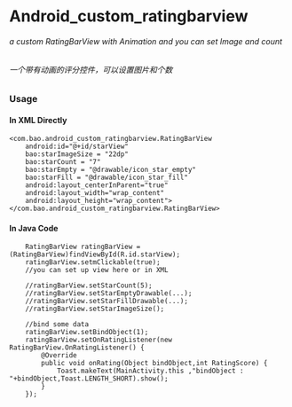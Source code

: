 # Android_custom_ratingbarview
###### a custom RatingBarView with Animation and you can set Image and count
###### 一个带有动画的评分控件，可以设置图片和个数

### Usage

#### In XML  Directly

    <com.bao.android_custom_ratingbarview.RatingBarView
        android:id="@+id/starView"
        bao:starImageSize = "22dp"
        bao:starCount = "7"
        bao:starEmpty = "@drawable/icon_star_empty"
        bao:starFill = "@drawable/icon_star_fill"
        android:layout_centerInParent="true"
        android:layout_width="wrap_content"
        android:layout_height="wrap_content">
    </com.bao.android_custom_ratingbarview.RatingBarView>
    
#### In Java Code

        RatingBarView ratingBarView = (RatingBarView)findViewById(R.id.starView);
        ratingBarView.setmClickable(true);
        //you can set up view here or in XML

        //ratingBarView.setStarCount(5);
        //ratingBarView.setStarEmptyDrawable(...);
        //ratingBarView.setStarFillDrawable(...);
        //ratingBarView.setStarImageSize();

        //bind some data
        ratingBarView.setBindObject(1);
        ratingBarView.setOnRatingListener(new RatingBarView.OnRatingListener() {
            @Override
            public void onRating(Object bindObject,int RatingScore) {
                Toast.makeText(MainActivity.this ,"bindObject : "+bindObject,Toast.LENGTH_SHORT).show();
            }
        });



